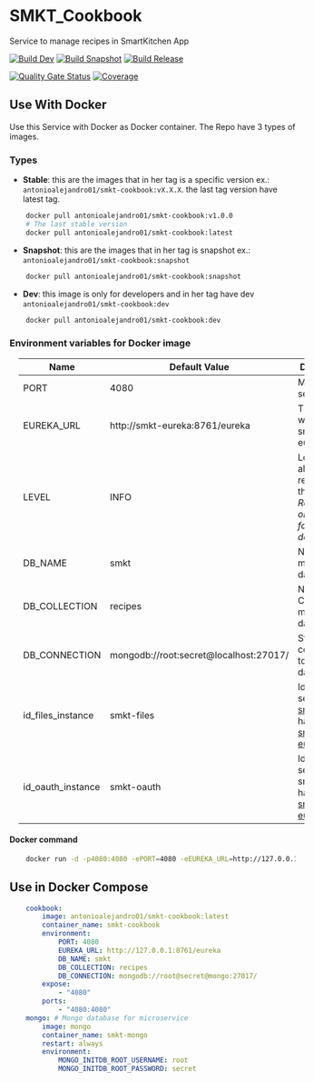 # SMKT_Cookbook

Service to manage recipes in SmartKitchen App

[![Build Dev](https://github.com/AntonioAlejandro01/SMKT_Cookbook/actions/workflows/buildDevVersion.yml/badge.svg?branch=develop)](https://github.com/AntonioAlejandro01/SMKT_Cookbook/actions/workflows/buildDevVersion.yml) [![Build Snapshot](https://github.com/AntonioAlejandro01/SMKT_Cookbook/actions/workflows/BuildSnapshot.yml/badge.svg?branch=main)](https://github.com/AntonioAlejandro01/SMKT_Cookbook/actions/workflows/buildDevVersion.yml) [![Build Release](https://github.com/AntonioAlejandro01/SMKT_Cookbook/actions/workflows/BuildRelease.yml/badge.svg?branch=main)](https://github.com/AntonioAlejandro01/SMKT_Cookbook/actions/workflows/buildDevVersion.yml)

[![Quality Gate Status](https://sonarcloud.io/api/project_badges/measure?project=AntonioAlejandro01_SMKT_Cookbook&metric=alert_status)](https://sonarcloud.io/dashboard?id=AntonioAlejandro01_SMKT_Cookbook) [![Coverage](https://sonarcloud.io/api/project_badges/measure?project=AntonioAlejandro01_SMKT_Cookbook&metric=coverage)](https://sonarcloud.io/dashboard?id=AntonioAlejandro01_SMKT_Cookbook)

## Use With Docker

Use this Service with Docker as Docker container. The Repo have 3 types of images. 

### Types

- **Stable**: this are the images that in her tag is a specific version ex.: ```antonioalejandro01/smkt-cookbook:vX.X.X```. the last tag version have latest tag. 
```bash
    docker pull antonioalejandro01/smkt-cookbook:v1.0.0
    # The last stable version
    docker pull antonioalejandro01/smkt-cookbook:latest
 ```

- **Snapshot**: this are the images that in her tag is snapshot ex.: ```antonioalejandro01/smkt-cookbook:snapshot```
```bash 
    docker pull antonioalejandro01/smkt-cookbook:snapshot
```

- **Dev**: this image is only for developers and in her tag have dev ```antonioalejandro01/smkt-cookbook:dev```
```bash
    docker pull antonioalejandro01/smkt-cookbook:dev
 ```

### Environment variables for Docker image

<table align="center" width="100%" style="margin:1em;">
<thead>
    <tr>
        <th>Name</th>
        <th>Default Value</th>
        <th>Description</th>
    </tr>
</thead>
<tbody>
    <tr>
        <td>PORT</td>
        <td>4080</td>
        <td>Micro service port</td>
    </tr>
    <tr>
        <td>EUREKA_URL</td>
        <td>http://smkt-eureka:8761/eureka</td>
        <td>The url where the smkt-eureka be</td>
    </tr>
    <tr>
        <td>LEVEL</td>
        <td>INFO</td>
        <td>Log level for all log relational for this repo. <i>Recommend only change for development</i></td>
    </tr>
    <tr>
        <td>DB_NAME</td>
        <td>smkt</td>
        <td>Name for mongo database</td>
    </tr>
    <tr>
        <td>DB_COLLECTION</td>
        <td>recipes</td>
        <td>Name for Collection in mongo database</td>
    </tr>
    <tr>
        <td>DB_CONNECTION</td>
        <td>mongodb://root:secret@localhost:27017/</td>
        <td>String connection to mongo database</td>
    </tr>
    <tr>
        <td>id_files_instance</td>
        <td>smkt-files</td>
        <td>Id that service <a href="http://github.com/antonioAlejandro01/SMKT_Files">smkt-files</a> have it in <a href="http://github.com/antonioAlejandro01/SMKT_Eureka">smkt-eureka</a></td>
    </tr>
    <tr>
        <td>id_oauth_instance</td>
        <td>smkt-oauth</td>
        <td>Id that service <a>smkt-oauth</a> have it in <a href="http://github.com/antonioAlejandro01/SMKT_Eureka">smkt-eureka</a></td>
    </tr>
    
</tbody>
</table>


#### Docker command

```bash
    docker run -d -p4080:4080 -ePORT=4080 -eEUREKA_URL=http://127.0.0.1:8761/eureka -eDB_NAME=smkt -eDB_COLLECTION=recipes -eDB_CONNECTION=mongodb://root:secret@127.0.0.1:27017/ -t antonioalejandro01/smkt-cookbook:latest
 ```

## Use in Docker Compose

```yaml
    cookbook:
        image: antonioalejandro01/smkt-cookbook:latest
        container_name: smkt-cookbook
        environment:
            PORT: 4080
            EUREKA_URL: http://127.0.0.1:8761/eureka
            DB_NAME: smkt
            DB_COLLECTION: recipes
            DB_CONNECTION: mongodb://root@secret@mongo:27017/
        expose:
            - "4080"
        ports: 
            - "4080:4080"
    mongo: # Mongo database for microservice
        image: mongo
        container_name: smkt-mongo
        restart: always
        environment:
            MONGO_INITDB_ROOT_USERNAME: root
            MONGO_INITDB_ROOT_PASSWORD: secret
```


